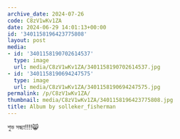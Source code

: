 ```yaml
---
archive_date: 2024-07-26
code: C8zV1wKv1ZA
date: 2024-06-29 14:01:13+00:00
id: '3401158196423775808'
layout: post
media:
- id: '3401158190702614537'
  type: image
  url: media/C8zV1wKv1ZA/3401158190702614537.jpg
- id: '3401158190694247575'
  type: image
  url: media/C8zV1wKv1ZA/3401158190694247575.jpg
permalink: /p/C8zV1wKv1ZA/
thumbnail: media/C8zV1wKv1ZA/3401158196423775808.jpg
title: Album by solleker_fisherman
---
```


শুভ সন্ধ্যা‼️‼️😸